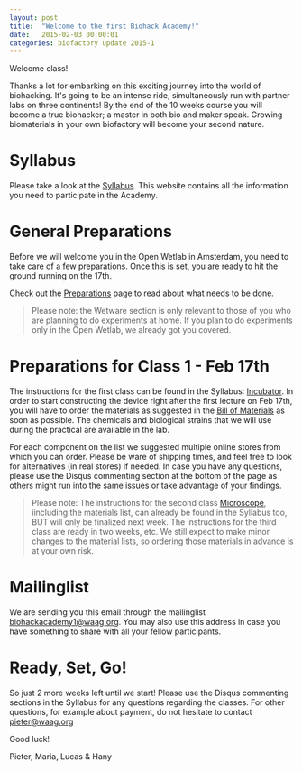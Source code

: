 ```yaml
---
layout: post
title:  "Welcome to the first Biohack Academy!"
date:   2015-02-03 00:00:01
categories: biofactory update 2015-1
---
```

Welcome class!

Thanks a lot for embarking on this exciting journey into the world of biohacking. It's going to be an intense ride, simultaneously run with partner labs on three continents! By the end of the 10 weeks course you will become a true biohacker; a master in both bio and maker speak. Growing biomaterials in your own biofactory will become your second nature.

# Syllabus
Please take a look at the [Syllabus](http://biohackacademy.github.io). This website contains all the information you need to participate in the Academy. 

# General Preparations
Before we will welcome you in the Open Wetlab in Amsterdam, you need to take care of a few preparations. Once this is set, you are ready to hit the ground running on the 17th. 

Check out the [Preparations](/biofactory/preparations/) page to read about what needs to be done. 

> Please note: the Wetware section is only relevant to those of you who are planning to do experiments at home. If you plan to do experiments only in the Open Wetlab, we already got you covered.

# Preparations for Class 1 - Feb 17th
The instructions for the first class can be found in the Syllabus: [Incubator](/biofactory/class/1-incubator/). In order to start constructing the device right after the first lecture on Feb 17th, you will have to order the materials as suggested in the [Bill of Materials](/biofactory/class/1-incubator/incubator-materials/) as soon as possible. The chemicals and biological strains that we will use during the practical are available in the lab.

For each component on the list we suggested multiple online stores from which you can order. Please be ware of shipping times, and feel free to look for alternatives (in real stores) if needed. In case you have any questions, please use the Disqus commenting section at the bottom of the page as others might run into the same issues or take advantage of your findings.

> Please note:  The instructions for the second class [Microscope](/biofactory/class/2-microscope/), iincluding the materials list, can already be found in the Syllabus too, BUT will only be finalized next week. The instructions for the third class are ready in two weeks, etc. We still expect to make minor changes to the material lists, so ordering those materials in advance is at your own risk.

# Mailinglist
We are sending you this email through the mailinglist biohackacademy1@waag.org. You may also use this address in case you have something to share with all your fellow participants.

# Ready, Set, Go!
So just 2 more weeks left until we start! Please use the Disqus commenting sections in the Syllabus for any questions regarding the classes. For other questions, for example about payment, do not hesitate to contact pieter@waag.org

Good luck!

Pieter, Maria, Lucas & Hany

[waag]: http://www.waag.org
[fablab]: http://fablab.waag.org
